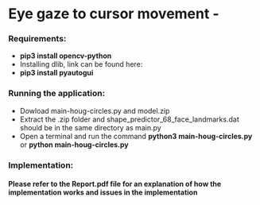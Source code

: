 # Eye gaze to cursor movement -

### Requirements:
* **pip3 install opencv-python**
* Installing dlib, link can be found here: 
* **pip3 install pyautogui**

### Running the application:
* Dowload main-houg-circles.py and model.zip
* Extract the .zip folder and shape_predictor_68_face_landmarks.dat should be in the same directory as main.py
* Open a terminal and run the command **python3 main-houg-circles.py** or **python main-houg-circles.py**

### Implementation:
#### Please refer to the Report.pdf file for an explanation of how the implementation works and issues in the implementation